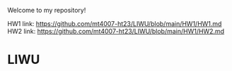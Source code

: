 Welcome to my repository!

HW1 link: https://github.com/mt4007-ht23/LIWU/blob/main/HW1/HW1.md
HW2 link: https://github.com/mt4007-ht23/LIWU/blob/main/HW1/HW2.md
# LIWU
